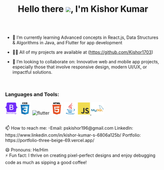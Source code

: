<h1 align="center"><b>Hello there <img src="https://raw.githubusercontent.com/nixin72/nixin72/master/wave.gif" width="45">, I'm Kishor Kumar</b></h1>

<br>

<br>


- 🌱 I’m currently learning  Advanced concepts in React.js, Data Structures & Algorithms in Java, and Flutter for app development

- 👨‍💻 All of my projects are available at (https://github.com/Kishor1703)

- 💞️ I’m looking to collaborate on: Innovative web and mobile app projects, especially those that involve responsive design, modern UI/UX, or impactful solutions.

<br>  
<h3 align="left">Languages and Tools:</h3>
<p align="left"> <a  target="_blank" rel="noreferrer"> <img src="https://raw.githubusercontent.com/devicons/devicon/master/icons/bootstrap/bootstrap-plain-wordmark.svg" alt="bootstrap" width="40" height="40"/> </a>  <a  target="_blank" rel="noreferrer"> <img src="https://raw.githubusercontent.com/devicons/devicon/master/icons/css3/css3-original-wordmark.svg" alt="css3" width="40" height="40"/> </a> <a  target="_blank" rel="noreferrer"> <img src="https://www.vectorlogo.zone/logos/flutterio/flutterio-icon.svg" alt="flutter" width="40" height="40"/> </a> <a  target="_blank" rel="noreferrer"> <img src="https://raw.githubusercontent.com/devicons/devicon/master/icons/html5/html5-original-wordmark.svg" alt="html5" width="40" height="40"/> </a> <a  target="_blank" rel="noreferrer"> <img src="https://raw.githubusercontent.com/devicons/devicon/master/icons/java/java-original.svg" alt="java" width="40" height="40"/> </a> <a href="https://developer.mozilla.org/en-US/docs/Web/JavaScript" target="_blank" rel="noreferrer"> <img src="https://raw.githubusercontent.com/devicons/devicon/master/icons/javascript/javascript-original.svg" alt="javascript" width="40" height="40"/> </a> <a  target="_blank" rel="noreferrer"> <img src="https://raw.githubusercontent.com/devicons/devicon/master/icons/mysql/mysql-original-wordmark.svg" alt="mysql" width="40" height="40"/> </a> </p>

<br>
📫 How to reach me:   -Email: pskishor196@gmail.com  
  LinkedIn:  https://www.linkedin.com/in/kishor-kumar-s-6806a125b/
  Portfolio: https://portfolio-three-beige-69.vercel.app/ 

😄 Pronouns: He/Him  
⚡ Fun fact: I thrive on creating pixel-perfect designs and enjoy debugging code as much as sipping a good coffee!  
 
